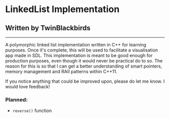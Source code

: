 # LinkedList Implementation
## Written by TwinBlackbirds

--- 

A polymorphic linked list implementation written in C++ for learning purposes. 
Once it's complete, this will be used to facilitate a visualisation app made in SDL.
This implementation is meant to be good enough for production purposes, even though
it would never be practical do to so. The reason for this is so that I can get a better understanding
of smart pointers, memory management and RAII patterns within C++11.

If you notice anything that could be improved upon, please do let me know. I would love feedback!
### Planned:
* `reverse()` function